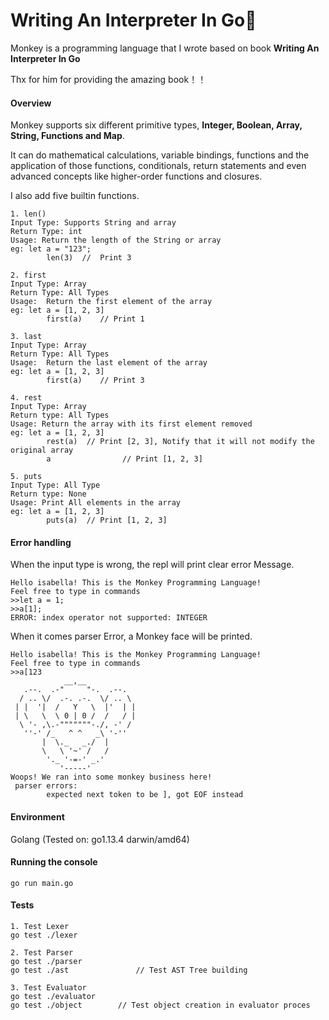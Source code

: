 # Writing An Interpreter In Go🐒
Monkey is a programming language that I wrote based on book  **Writing An Interpreter In Go**

Thx for him for providing the amazing book！！



#### Overview

Monkey supports six different primitive types, **Integer, Boolean, Array, String, Functions and Map**.

It can do mathematical calculations, variable bindings, functions and the application of those functions, conditionals, return statements and even advanced concepts like higher-order functions and closures.

I also add five builtin functions.

```
1. len()
Input Type: Supports String and array
Return Type: int
Usage: Return the length of the String or array
eg: let a = "123";
		len(3)	//  Print 3

2. first
Input Type:	Array
Return Type: All Types
Usage:	Return the first element of the array
eg:	let a = [1, 2, 3]
		first(a)	// Print 1
		
3. last
Input Type:	Array
Return Type: All Types
Usage:	Return the last element of the array
eg:	let a = [1, 2, 3]
		first(a)	// Print 3
		
4. rest
Input Type: Array
Return type: All Types
Usage: Return the array with its first element removed
eg:	let a = [1, 2, 3]
		rest(a)  // Print [2, 3], Notify that it will not modify the original array
		a				 // Print [1, 2, 3]
    
5. puts
Input Type: All Type
Return type: None
Usage: Print All elements in the array
eg:	let a = [1, 2, 3]
		puts(a)  // Print [1, 2, 3]
```



#### Error handling

When the input type is wrong, the repl will print clear error Message.

```
Hello isabella! This is the Monkey Programming Language!
Feel free to type in commands
>>let a = 1;
>>a[1];
ERROR: index operator not supported: INTEGER
```



When it comes parser Error, a Monkey face will be printed.

```
Hello isabella! This is the Monkey Programming Language!
Feel free to type in commands
>>a[123
            __,__
   .--.  .-"     "-.  .--.
  / .. \/  .-. .-.  \/ .. \
 | |  '|  /   Y   \  |'  | |
 | \   \  \ 0 | 0 /  /   / |
  \ '- ,\.-"""""""-./, -' /
   ''-' /_   ^ ^   _\ '-''
       |  \._   _./  |
       \   \ '~' /   /
        '._ '-=-' _.'
           '-----'
Woops! We ran into some monkey business here!
 parser errors:
        expected next token to be ], got EOF instead
```



#### Environment

Golang 		(Tested on: go1.13.4 darwin/amd64)



#### Running the console

```
go run main.go
```



#### Tests

```
1. Test Lexer
go test ./lexer

2. Test Parser
go test ./parser
go test ./ast				// Test AST Tree building

3. Test Evaluator
go test ./evaluator
go test ./object		// Test object creation in evaluator proces
```



